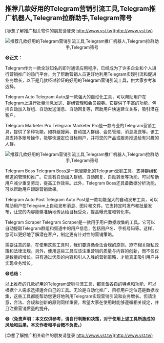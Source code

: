 ## **推荐几款好用的Telegram营销引流工具,Telegram推广机器人,Telegram拉群助手,Telegram筛号**

[😍想了解推广相关软件的朋友请登录 http://www.vst.tw](http://www.vst.tw)

 <center><img src="https://vst.tw/MP4/tuiguang/png/0.png" alt="推荐几款好用的Telegram营销引流工具,Telegram推广机器人,Telegram拉群助手,Telegram筛号"></center>

**😄正文：**

Telegram作为一款全球知名的即时通讯应用程序，已经成为了许多企业和个人进行营销推广的热门平台。为了帮助营销人员更好地利用Telegram实现引流和促进业务增长，以下是几款经过验证的好用的Telegram营销引流工具，供大家参考和选择。

Telegram Auto
Telegram Auto是一款强大的自动化工具，可以帮助用户在Telegram上进行批量消息发送、群组管理和会员招募。它提供了丰富的功能，包括自动加入群组、自动发送消息、自动回复等，帮助用户快速建立关系，吸引潜在客户。

Telegram Marketer Pro
Telegram Marketer Pro是一款专业的Telegram营销工具，提供了多种功能，如群组搜索、自动加入群组、会员管理、消息发送等。该工具支持多账号操作，能够快速定位目标用户，并将您的产品或服务推送给有兴趣的人群。

 <center><img src="https://vst.tw/MP4/tuiguang/png/3.png" alt="推荐几款好用的Telegram营销引流工具,Telegram推广机器人,Telegram拉群助手,Telegram筛号"></center>

Telegram Boss
Telegram Boss是一款智能化的Telegram营销工具，支持群组和频道的管理和推广。它具有自动加入群组、自动回复、自动转发等功能，可以帮助用户减少重复劳动，提高工作效率。此外，Telegram Boss还具备数据分析功能，可以帮助用户跟踪营销效果。

Telegram Auto Post
Telegram Auto Post是一款功能强大的自动发布工具，可以帮助用户在Telegram上自动发布消息、图片和文件。它支持定时发布和批量发布，让您的内容能够准确地传达给目标受众，提高曝光度和转化率。

Telegram Scraper
Telegram Scraper是一款用于用户数据收集的工具。它可以自动提取Telegram群组和频道中的用户信息，包括用户名、手机号码等。这样，您可以更好地了解潜在客户，制定更有针对性的营销策略。

需要注意的是，在使用这些工具时，我们要遵循合法合规的原则，遵守相关隐私政策和法律法规。另外，使用这些工具应该注重营销的质量与内容的创新，而不仅仅是数量的增长。只有通过优质的内容和引人入胜的营销策略，才能真正吸引用户并实现业务增长。

**😄总结：**

以上推荐的几款好用的Telegram营销引流工具，都具备各自的特点和功能，可以根据个人需求选择适合自己的工具。无论是自动化推广、目标用户定位还是数据收集，这些工具都能帮助您更好地利用Telegram实现营销引流和业务增长。但请注意，合法、合规和创新的原则同样重要，希望大家在使用时能够遵循相关规定，并且注重营销质量的提升。

**😄（免责声明：本文仅供参考，请自行判断和决策，对于使用上述工具所造成的风险和后果，本文作者和平台概不负责。）**

[😍想了解推广相关软件的朋友请登录 http://www.vst.tw](http://www.vst.tw)




